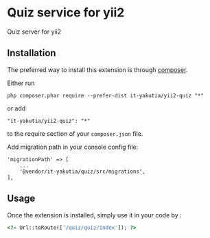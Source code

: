 Quiz service for yii2
=====================
Quiz server for yii2

Installation
------------

The preferred way to install this extension is through [composer](http://getcomposer.org/download/).

Either run

```
php composer.phar require --prefer-dist it-yakutia/yii2-quiz "*"
```

or add

```
"it-yakutia/yii2-quiz": "*"
```

to the require section of your `composer.json` file.

Add migration path in your console config file:

```
'migrationPath' => [
    ...
    '@vendor/it-yakutia/quiz/src/migrations',
],
```

Usage
-----

Once the extension is installed, simply use it in your code by  :

```php
<?= Url::toRoute(['/quiz/quiz/index']); ?>
```